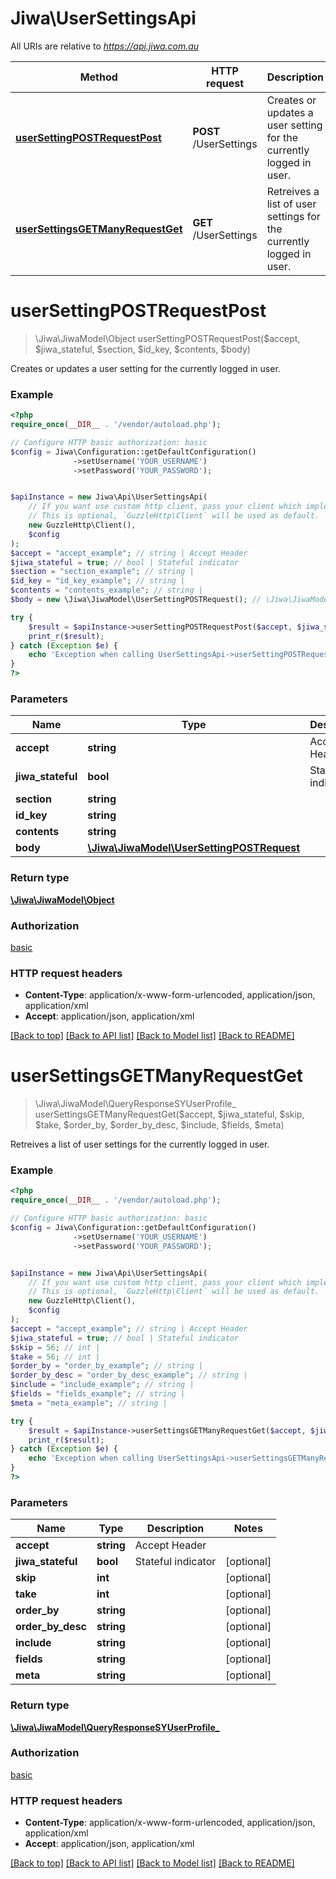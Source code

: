 # Jiwa\UserSettingsApi

All URIs are relative to *https://api.jiwa.com.au*

Method | HTTP request | Description
------------- | ------------- | -------------
[**userSettingPOSTRequestPost**](UserSettingsApi.md#userSettingPOSTRequestPost) | **POST** /UserSettings | Creates or updates a user setting for the currently logged in user.
[**userSettingsGETManyRequestGet**](UserSettingsApi.md#userSettingsGETManyRequestGet) | **GET** /UserSettings | Retreives a list of user settings for the currently logged in user.


# **userSettingPOSTRequestPost**
> \Jiwa\JiwaModel\Object userSettingPOSTRequestPost($accept, $jiwa_stateful, $section, $id_key, $contents, $body)

Creates or updates a user setting for the currently logged in user.



### Example
```php
<?php
require_once(__DIR__ . '/vendor/autoload.php');

// Configure HTTP basic authorization: basic
$config = Jiwa\Configuration::getDefaultConfiguration()
              ->setUsername('YOUR_USERNAME')
              ->setPassword('YOUR_PASSWORD');


$apiInstance = new Jiwa\Api\UserSettingsApi(
    // If you want use custom http client, pass your client which implements `GuzzleHttp\ClientInterface`.
    // This is optional, `GuzzleHttp\Client` will be used as default.
    new GuzzleHttp\Client(),
    $config
);
$accept = "accept_example"; // string | Accept Header
$jiwa_stateful = true; // bool | Stateful indicator
$section = "section_example"; // string | 
$id_key = "id_key_example"; // string | 
$contents = "contents_example"; // string | 
$body = new \Jiwa\JiwaModel\UserSettingPOSTRequest(); // \Jiwa\JiwaModel\UserSettingPOSTRequest | 

try {
    $result = $apiInstance->userSettingPOSTRequestPost($accept, $jiwa_stateful, $section, $id_key, $contents, $body);
    print_r($result);
} catch (Exception $e) {
    echo 'Exception when calling UserSettingsApi->userSettingPOSTRequestPost: ', $e->getMessage(), PHP_EOL;
}
?>
```

### Parameters

Name | Type | Description  | Notes
------------- | ------------- | ------------- | -------------
 **accept** | **string**| Accept Header |
 **jiwa_stateful** | **bool**| Stateful indicator | [optional]
 **section** | **string**|  | [optional]
 **id_key** | **string**|  | [optional]
 **contents** | **string**|  | [optional]
 **body** | [**\Jiwa\JiwaModel\UserSettingPOSTRequest**](../Model/UserSettingPOSTRequest.md)|  | [optional]

### Return type

[**\Jiwa\JiwaModel\Object**](../Model/Object.md)

### Authorization

[basic](../../README.md#basic)

### HTTP request headers

 - **Content-Type**: application/x-www-form-urlencoded, application/json, application/xml
 - **Accept**: application/json, application/xml

[[Back to top]](#) [[Back to API list]](../../README.md#documentation-for-api-endpoints) [[Back to Model list]](../../README.md#documentation-for-models) [[Back to README]](../../README.md)

# **userSettingsGETManyRequestGet**
> \Jiwa\JiwaModel\QueryResponseSYUserProfile_ userSettingsGETManyRequestGet($accept, $jiwa_stateful, $skip, $take, $order_by, $order_by_desc, $include, $fields, $meta)

Retreives a list of user settings for the currently logged in user.



### Example
```php
<?php
require_once(__DIR__ . '/vendor/autoload.php');

// Configure HTTP basic authorization: basic
$config = Jiwa\Configuration::getDefaultConfiguration()
              ->setUsername('YOUR_USERNAME')
              ->setPassword('YOUR_PASSWORD');


$apiInstance = new Jiwa\Api\UserSettingsApi(
    // If you want use custom http client, pass your client which implements `GuzzleHttp\ClientInterface`.
    // This is optional, `GuzzleHttp\Client` will be used as default.
    new GuzzleHttp\Client(),
    $config
);
$accept = "accept_example"; // string | Accept Header
$jiwa_stateful = true; // bool | Stateful indicator
$skip = 56; // int | 
$take = 56; // int | 
$order_by = "order_by_example"; // string | 
$order_by_desc = "order_by_desc_example"; // string | 
$include = "include_example"; // string | 
$fields = "fields_example"; // string | 
$meta = "meta_example"; // string | 

try {
    $result = $apiInstance->userSettingsGETManyRequestGet($accept, $jiwa_stateful, $skip, $take, $order_by, $order_by_desc, $include, $fields, $meta);
    print_r($result);
} catch (Exception $e) {
    echo 'Exception when calling UserSettingsApi->userSettingsGETManyRequestGet: ', $e->getMessage(), PHP_EOL;
}
?>
```

### Parameters

Name | Type | Description  | Notes
------------- | ------------- | ------------- | -------------
 **accept** | **string**| Accept Header |
 **jiwa_stateful** | **bool**| Stateful indicator | [optional]
 **skip** | **int**|  | [optional]
 **take** | **int**|  | [optional]
 **order_by** | **string**|  | [optional]
 **order_by_desc** | **string**|  | [optional]
 **include** | **string**|  | [optional]
 **fields** | **string**|  | [optional]
 **meta** | **string**|  | [optional]

### Return type

[**\Jiwa\JiwaModel\QueryResponseSYUserProfile_**](../Model/QueryResponseSYUserProfile_.md)

### Authorization

[basic](../../README.md#basic)

### HTTP request headers

 - **Content-Type**: application/x-www-form-urlencoded, application/json, application/xml
 - **Accept**: application/json, application/xml

[[Back to top]](#) [[Back to API list]](../../README.md#documentation-for-api-endpoints) [[Back to Model list]](../../README.md#documentation-for-models) [[Back to README]](../../README.md)

